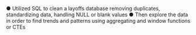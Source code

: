● Utilized SQL to clean a layoffs database  removing duplicates, 
                                            standardizing data, 
                                            handling NULL or blank values
● Then explore the data in order to find trends and patterns using aggregating and window functions or CTEs
